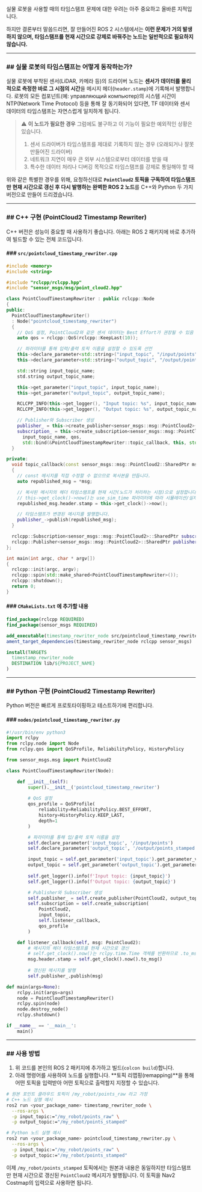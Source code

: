 실물 로봇을 사용할 때의 타임스탬프 문제에 대한 우려는 아주 중요하고 올바른 지적입니다.

하지만 결론부터 말씀드리면, 잘 만들어진 ROS 2 시스템에서는 **이런 문제가 거의 발생하지 않으며, 타임스탬프를 현재 시간으로 강제로 바꿔주는 노드는 일반적으로 필요하지 않습니다.**

-----

### \#\# 실물 로봇의 타임스탬프는 어떻게 동작하는가?

실물 로봇에 부착된 센서(LiDAR, 카메라 등)의 드라이버 노드는 **센서가 데이터를 물리적으로 측정한 바로 그 시점의 시간**을 메시지 헤더(`header.stamp`)에 기록해서 발행합니다. 로봇의 모든 컴포넌트(예: управляющий компьютер)의 시스템 시간이 NTP(Network Time Protocol) 등을 통해 잘 동기화되어 있다면, TF 데이터와 센서 데이터의 타임스탬프는 자연스럽게 일치하게 됩니다.

> ⚠️ **이 노드가 필요한 경우**
> 그럼에도 불구하고 이 기능이 필요한 예외적인 상황은 있습니다.
>
> 1.  센서 드라이버가 타임스탬프를 제대로 기록하지 않는 경우 (오래되거나 잘못 만들어진 드라이버)
> 2.  네트워크 지연이 매우 큰 외부 시스템으로부터 데이터를 받을 때
> 3.  특수한 데이터 처리나 디버깅 목적으로 타임스탬프를 강제로 통일해야 할 때

위와 같은 특별한 경우를 위해, 요청하신대로 **`PointCloud2` 토픽을 구독하여 타임스탬프만 현재 시간으로 갱신 후 다시 발행하는 완벽한 ROS 2 노드**를 C++와 Python 두 가지 버전으로 만들어 드리겠습니다.

-----

### \#\# C++ 구현 (PointCloud2 Timestamp Rewriter)

C++ 버전은 성능이 중요할 때 사용하기 좋습니다. 아래는 ROS 2 패키지에 바로 추가하여 빌드할 수 있는 전체 코드입니다.

#### \#\#\# `src/pointcloud_timestamp_rewriter.cpp`

```cpp
#include <memory>
#include <string>

#include "rclcpp/rclcpp.hpp"
#include "sensor_msgs/msg/point_cloud2.hpp"

class PointCloudTimestampRewriter : public rclcpp::Node
{
public:
  PointCloudTimestampRewriter()
  : Node("pointcloud_timestamp_rewriter")
  {
    // QoS 설정, PointCloud2와 같은 센서 데이터는 Best Effort가 권장될 수 있음
    auto qos = rclcpp::QoS(rclcpp::KeepLast(10));

    // 파라미터를 통해 입력/출력 토픽 이름을 설정할 수 있도록 선언
    this->declare_parameter<std::string>("input_topic", "/input/points");
    this->declare_parameter<std::string>("output_topic", "/output/points_stamped");

    std::string input_topic_name;
    std.string output_topic_name;

    this->get_parameter("input_topic", input_topic_name);
    this->get_parameter("output_topic", output_topic_name);

    RCLCPP_INFO(this->get_logger(), "Input topic: %s", input_topic_name.c_str());
    RCLCPP_INFO(this->get_logger(), "Output topic: %s", output_topic_name.c_str());

    // Publisher와 Subscriber 생성
    publisher_ = this->create_publisher<sensor_msgs::msg::PointCloud2>(output_topic_name, qos);
    subscription_ = this->create_subscription<sensor_msgs::msg::PointCloud2>(
      input_topic_name, qos,
      std::bind(&PointCloudTimestampRewriter::topic_callback, this, std::placeholders::_1));
  }

private:
  void topic_callback(const sensor_msgs::msg::PointCloud2::SharedPtr msg)
  {
    // const 메시지를 직접 수정할 수 없으므로 복사본을 만듭니다.
    auto republished_msg = *msg;

    // 복사된 메시지의 헤더 타임스탬프를 현재 시간(노드가 처리하는 시점)으로 설정합니다.
    // this->get_clock()->now()는 use_sim_time 파라미터에 따라 시뮬레이션/실제 시간을 자동으로 사용합니다.
    republished_msg.header.stamp = this->get_clock()->now();

    // 타임스탬프가 변경된 메시지를 발행합니다.
    publisher_->publish(republished_msg);
  }

  rclcpp::Subscription<sensor_msgs::msg::PointCloud2>::SharedPtr subscription_;
  rclcpp::Publisher<sensor_msgs::msg::PointCloud2>::SharedPtr publisher_;
};

int main(int argc, char * argv[])
{
  rclcpp::init(argc, argv);
  rclcpp::spin(std::make_shared<PointCloudTimestampRewriter>());
  rclcpp::shutdown();
  return 0;
}
```

#### \#\#\# `CMakeLists.txt` 에 추가할 내용

```cmake
find_package(rclcpp REQUIRED)
find_package(sensor_msgs REQUIRED)

add_executable(timestamp_rewriter_node src/pointcloud_timestamp_rewriter.cpp)
ament_target_dependencies(timestamp_rewriter_node rclcpp sensor_msgs)

install(TARGETS
  timestamp_rewriter_node
  DESTINATION lib/${PROJECT_NAME}
)
```

-----

### \#\# Python 구현 (PointCloud2 Timestamp Rewriter)

Python 버전은 빠르게 프로토타이핑하고 테스트하기에 편리합니다.

#### \#\#\# `nodes/pointcloud_timestamp_rewriter.py`

```python
#!/usr/bin/env python3
import rclpy
from rclpy.node import Node
from rclpy.qos import QoSProfile, ReliabilityPolicy, HistoryPolicy

from sensor_msgs.msg import PointCloud2

class PointCloudTimestampRewriter(Node):

    def __init__(self):
        super().__init__('pointcloud_timestamp_rewriter')
        
        # QoS 설정
        qos_profile = QoSProfile(
            reliability=ReliabilityPolicy.BEST_EFFORT,
            history=HistoryPolicy.KEEP_LAST,
            depth=1
        )

        # 파라미터를 통해 입/출력 토픽 이름을 설정
        self.declare_parameter('input_topic', '/input/points')
        self.declare_parameter('output_topic', '/output/points_stamped')

        input_topic = self.get_parameter('input_topic').get_parameter_value().string_value
        output_topic = self.get_parameter('output_topic').get_parameter_value().string_value
        
        self.get_logger().info(f'Input topic: {input_topic}')
        self.get_logger().info(f'Output topic: {output_topic}')

        # Publisher와 Subscriber 생성
        self.publisher_ = self.create_publisher(PointCloud2, output_topic, qos_profile)
        self.subscription = self.create_subscription(
            PointCloud2,
            input_topic,
            self.listener_callback,
            qos_profile
        )

    def listener_callback(self, msg: PointCloud2):
        # 메시지의 헤더 타임스탬프를 현재 시간으로 갱신
        # self.get_clock().now()는 rclpy.time.Time 객체를 반환하므로 .to_msg()로 변환 필요
        msg.header.stamp = self.get_clock().now().to_msg()
        
        # 갱신된 메시지를 발행
        self.publisher_.publish(msg)

def main(args=None):
    rclpy.init(args=args)
    node = PointCloudTimestampRewriter()
    rclpy.spin(node)
    node.destroy_node()
    rclpy.shutdown()

if __name__ == '__main__':
    main()
```

-----

### \#\# 사용 방법

1.  위 코드를 본인의 ROS 2 패키지에 추가하고 빌드(`colcon build`)합니다.
2.  아래 명령어를 사용하여 노드를 실행합니다. \*\*토픽 리맵핑(remapping)\*\*을 통해 어떤 토픽을 입력받아 어떤 토픽으로 출력할지 지정할 수 있습니다.

<!-- end list -->

```bash
# 원본 포인트 클라우드 토픽이 /my_robot/points_raw 라고 가정
# C++ 노드 실행 예시
ros2 run <your_package_name> timestamp_rewriter_node \
  --ros-args \
  -p input_topic:="/my_robot/points_raw" \
  -p output_topic:="/my_robot/points_stamped"

# Python 노드 실행 예시
ros2 run <your_package_name> pointcloud_timestamp_rewriter.py \
  --ros-args \
  -p input_topic:="/my_robot/points_raw" \
  -p output_topic:="/my_robot/points_stamped"
```

이제 `/my_robot/points_stamped` 토픽에서는 원본과 내용은 동일하지만 타임스탬프만 현재 시간으로 갱신된 `PointCloud2` 메시지가 발행됩니다. 이 토픽을 Nav2 Costmap의 입력으로 사용하면 됩니다.
